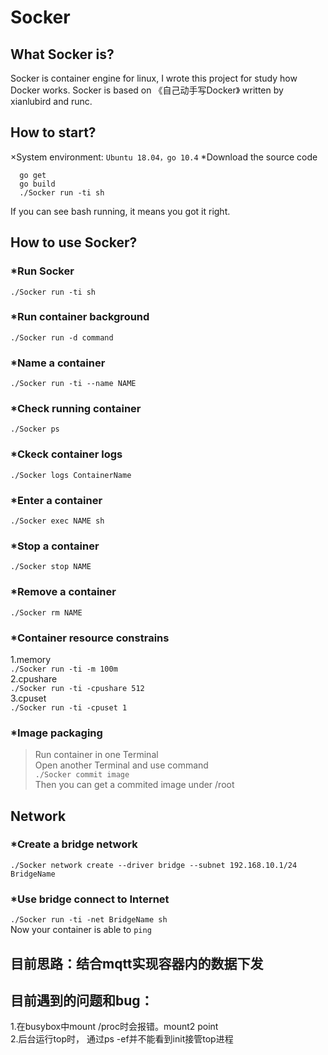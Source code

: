 # Socker  
## What Socker is?  
  Socker is container engine for linux, I wrote this project for study how Docker works. Socker is based on 《自己动手写Docker》 written by xianlubird and runc.
## How to start?
×System environment: 
  `Ubuntu 18.04，go 10.4`
*Download the source code   
  ```
	go get
	go build
	./Socker run -ti sh
  ```
If you can see bash running, it means you got it right.

## How to use Socker?  
### *Run Socker   
```
./Socker run -ti sh
```
### *Run container background  
`./Socker run -d command`  
### *Name a container  
`./Socker run -ti --name NAME`  
### *Check running container  
`./Socker ps`  
### *Ckeck container logs  
`./Socker logs ContainerName`  
### *Enter a container    
`./Socker exec NAME sh`  
### *Stop a container   
`./Socker stop NAME`  
### *Remove a container   
`./Socker rm NAME`  

### *Container resource constrains
1.memory  
`./Socker run -ti -m 100m`  
2.cpushare  
`./Socker run -ti -cpushare 512`  
3.cpuset   
`./Socker run -ti -cpuset 1`  
### *Image packaging  
>Run container in one Terminal  
>Open another Terminal and use command  
`./Socker commit image`  
>Then you can get a commited image under /root  

## Network  
### *Create a bridge network  
`./Socker network create --driver bridge --subnet 192.168.10.1/24 BridgeName`  
### *Use bridge  connect to Internet  
`./Socker run -ti -net BridgeName sh`  
Now your container is able to `ping`   


## 目前思路：结合mqtt实现容器内的数据下发  
## 目前遇到的问题和bug：  
  1.在busybox中mount /proc时会报错。mount2 point  
  2.后台运行top时， 通过ps -ef并不能看到init接管top进程  
